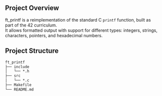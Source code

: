 ## Project Overview

ft_printf is a reimplementation of the standard C `printf` function, built as part of the 42 curriculum.  
It allows formatted output with support for different types: integers, strings, characters, pointers, and hexadecimal numbers.  


## Project Structure

```md
ft_printf
├── include
│   └── *.h
├── src
│   └── *.c
├── Makefile
└── README.md
